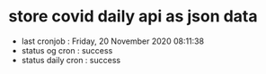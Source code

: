 # store covid daily api as json data

- last cronjob : Friday, 20 November 2020 08:11:38
- status og cron : success
- status daily cron : success
      
      